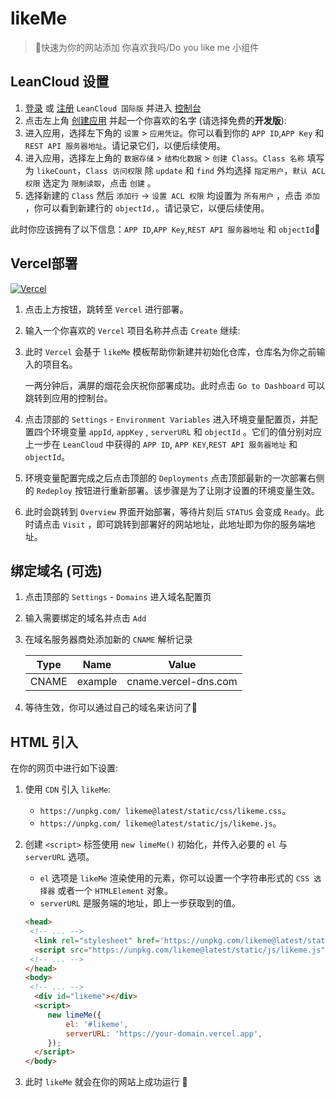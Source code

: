 # likeMe

> 🍰快速为你的网站添加 你喜欢我吗/Do you like me 小组件

## LeanCloud 设置

1. [登录](https://console.leancloud.app/login) 或 [注册](https://console.leancloud.app/register) `LeanCloud 国际版` 并进入 [控制台](https://console.leancloud.app/apps)
2. 点击左上角 [创建应用](https://console.leancloud.app/apps) 并起一个你喜欢的名字 (请选择免费的**开发版**):
3. 进入应用，选择左下角的 `设置` > `应用凭证`。你可以看到你的 `APP ID`,`APP Key` 和 `REST API 服务器地址`。请记录它们，以便后续使用。
4. 进入应用，选择左上角的 `数据存储` > `结构化数据` > `创建 Class`。`Class 名称` 填写为 `likeCount`，`Class 访问权限` 除 `update` 和 `find` 外均选择 `指定用户`，`默认 ACL 权限` 选定为 `限制读取`，点击 `创建` 。
5. 选择新建的 `Class` 然后 `添加行` -> `设置 ACL 权限` 均设置为 `所有用户` ，点击 `添加` ，你可以看到新建行的 `objectId,`。请记录它，以便后续使用。

此时你应该拥有了以下信息：`APP ID`,`APP Key`,`REST API 服务器地址` 和 `objectId`:tada:

## Vercel部署

[![Vercel](https://vercel.com/button)](https://vercel.com/new/clone?repository-url=https://github.com/5ime/likeme)

1. 点击上方按钮，跳转至 `Vercel` 进行部署。

2. 输入一个你喜欢的 `Vercel` 项目名称并点击 `Create` 继续:

3. 此时 `Vercel` 会基于 `likeMe` 模板帮助你新建并初始化仓库，仓库名为你之前输入的项目名。

    一两分钟后，满屏的烟花会庆祝你部署成功。此时点击 `Go to Dashboard` 可以跳转到应用的控制台。

4. 点击顶部的 `Settings` - `Environment Variables` 进入环境变量配置页，并配置四个环境变量 `appId`, `appKey` , `serverURL` 和 `objectId` 。它们的值分别对应上一步在 `LeanCloud` 中获得的 `APP ID`, `APP KEY`,`REST API 服务器地址` 和 `objectId`。

1. 环境变量配置完成之后点击顶部的 `Deployments` 点击顶部最新的一次部署右侧的 `Redeploy` 按钮进行重新部署。该步骤是为了让刚才设置的环境变量生效。

1. 此时会跳转到 `Overview` 界面开始部署，等待片刻后 `STATUS` 会变成 `Ready`。此时请点击 `Visit` ，即可跳转到部署好的网站地址，此地址即为你的服务端地址。

## 绑定域名 (可选)

1. 点击顶部的 `Settings` - `Domains` 进入域名配置页

1. 输入需要绑定的域名并点击 `Add`

1. 在域名服务器商处添加新的 `CNAME` 解析记录

   | Type  | Name    | Value                |
   | ----- | ------- | -------------------- |
   | CNAME | example | cname.vercel-dns.com |

1. 等待生效，你可以通过自己的域名来访问了:tada:

## HTML 引入

在你的网页中进行如下设置:

1. 使用 `CDN` 引入 `likeMe`:

   - `https://unpkg.com/ likeme@latest/static/css/likeme.css`。
   - `https://unpkg.com/ likeme@latest/static/js/likeme.js`。

1. 创建 `<script>` 标签使用 `new limeMe()` 初始化，并传入必要的 `el` 与 `serverURL` 选项。

   - `el` 选项是 `likeMe` 渲染使用的元素，你可以设置一个字符串形式的  `CSS 选择器` 或者一个 `HTMLElement` 对象。
   - `serverURL` 是服务端的地址，即上一步获取到的值。

   ```html {3-7,12-18}:line-numbers
   <head>
    <!-- ... -->
     <link rel="stylesheet" href='https://unpkg.com/likeme@latest/static/css/likeme.css'/>
     <script src="https://unpkg.com/likeme@latest/static/js/likeme.js"></script>
    <!-- ... -->
   </head>
   <body>
    <!-- ... -->
     <div id="likeme"></div>
     <script>
        new limeMe({
            el: '#likeme',
            serverURL: 'https://your-domain.vercel.app',
        });
     </script>
   </body>
   ```

2. 此时 `likeMe` 就会在你的网站上成功运行 :tada:

